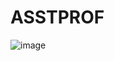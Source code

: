 # ASSTPROF
![image](https://github.com/user-attachments/assets/4ebdb3f9-8ed4-4d43-8446-17edb5cbcbdf)
